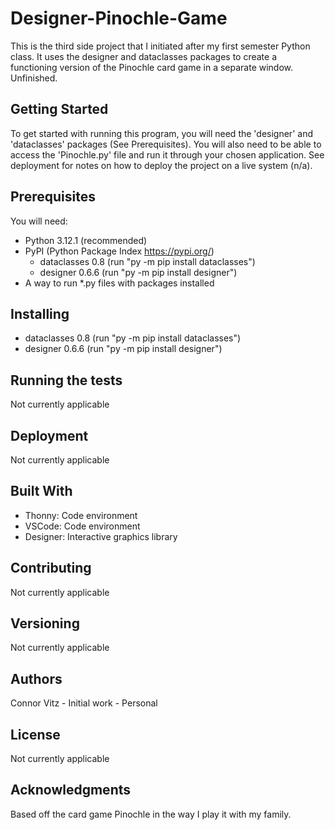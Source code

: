 # Designer-Pinochle-Game
This is the third side project that I initiated after my first semester Python class. It uses the designer and dataclasses packages to create a functioning version of the Pinochle card game in a separate window. Unfinished.

## Getting Started
To get started with running this program, you will need the 'designer' and 'dataclasses' packages (See Prerequisites). You will also need to be able to access the 'Pinochle.py' file and run it through your chosen application. See deployment for notes on how to deploy the project on a live system (n/a).

## Prerequisites
You will need:
- Python 3.12.1 (recommended)
- PyPI (Python Package Index https://pypi.org/)
    - dataclasses 0.8 (run "py -m pip install dataclasses")
    - designer 0.6.6 (run "py -m pip install designer")
- A way to run *.py files with packages installed

## Installing
- dataclasses 0.8 (run "py -m pip install dataclasses")
- designer 0.6.6 (run "py -m pip install designer")

## Running the tests
Not currently applicable

## Deployment
Not currently applicable

## Built With
- Thonny: Code environment
- VSCode: Code environment
- Designer: Interactive graphics library

## Contributing
Not currently applicable

## Versioning
Not currently applicable

## Authors
Connor Vitz - Initial work - Personal

## License
Not currently applicable

## Acknowledgments
Based off the card game Pinochle in the way I play it with my family.
